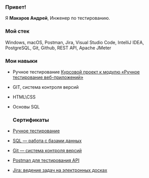 ### Привет!

Я <b>Макаров Андрей</b>, Инженер по тестированию.

### Мой стек

Windows, macOS, Postman, Jira, Visual Studio Code, IntelliJ IDEA, PostgreSQL, Git, Github, REST API, Apache JMeter

### Мои навыки

- Ручное тестирование [Курсовой проект к модулю «Ручное тестирование веб-приложений»](https://github.com/AWmakar/iqa-diplom)
- GIT, система контроля версий
- HTML\CSS 
- Основы SQL 
  
  ### Сертификаты

- [Ручное тестирование](https://github.com/AWmakar/AWmakar/blob/main/qa.pdf)

- [SQL — работа с базами данных](https://github.com/AWmakar/AWmakar/blob/main/SQL.pdf)

- [Git — система контроля версий](https://github.com/AWmakar/AWmakar/blob/main/Git.pdf)

- [Postman для тестирования API](https://github.com/AWmakar/AWmakar/blob/main/API.pdf)

- [Jira: ведение задач на электронных досках](https://github.com/AWmakar/AWmakar/blob/main/Jira.pdf)
